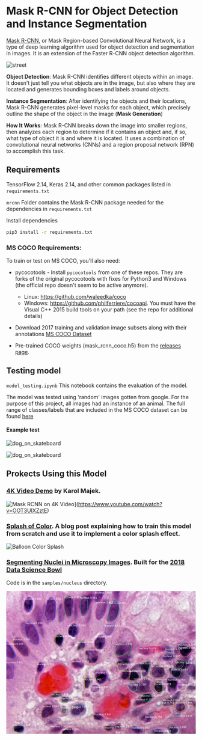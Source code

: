 # Mask R-CNN for Object Detection and Instance Segmentation
[Mask R-CNN](https://arxiv.org/abs/1703.06870), or Mask Region-based Convolutional Neural Network, is a type of deep learning algorithm used for object detection and segmentation in images. It is an extension of the Faster R-CNN object detection algorithm. 

![street](https://github.com/odumosuo/Computer_vision_python/assets/111093025/b9c9fe3b-ac33-44c4-a9a5-1c9728a7fead)


**Object Detection**: Mask R-CNN identifies different objects within an image. It doesn't just tell you what objects are in the image, but also where they are located and generates bounding boxes and labels around objects.

**Instance Segmentation**: After identifying the objects and their locations, Mask R-CNN generates pixel-level masks for each object, which precisely outline the shape of the object in the image (**Mask Generation**)

**How It Works**: Mask R-CNN breaks down the image into smaller regions, then analyzes each region to determine if it contains an object and, if so, what type of object it is and where it is located. It uses a combination of convolutional neural networks (CNNs) and a region proposal network (RPN) to accomplish this task.



## Requirements
TensorFlow 2.14, Keras 2.14, and other common packages listed in `requirements.txt`

`mrcnn` Folder contains the Mask R-CNN package needed for the dependencies in `requirements.txt`

Install dependencies
   ```bash
   pip3 install -r requirements.txt
   ```
### MS COCO Requirements:
To train or test on MS COCO, you'll also need:
* pycocotools - Install `pycocotools` from one of these repos. They are forks of the original pycocotools with fixes for Python3 and Windows (the official repo doesn't seem to be active anymore).

     * Linux: https://github.com/waleedka/coco
    * Windows: https://github.com/philferriere/cocoapi.
    You must have the Visual C++ 2015 build tools on your path (see the repo for additional details)
* Download 2017 training and validation image subsets along with their annotations [MS COCO Dataset](http://cocodataset.org/#home)
* Pre-trained COCO weights (mask_rcnn_coco.h5) from the [releases page](https://github.com/matterport/Mask_RCNN/releases).

## Testing model
`model_testing.ipynb` This notebook contains the evaluation of the model. 

The model was tested using 'random' images gotten from google. For the purpose of this project, all images had an instance of an animal. The full range of classes/labels that are included in the MS COCO dataset can be found [here](https://cocodataset.org/#explore)

#### Example test

![dog_on_skateboard](https://github.com/odumosuo/Computer_vision_python/assets/111093025/9b093b19-9702-43c8-b413-e4e6a3f2f0d7)

![dog_on_skateboard](https://github.com/odumosuo/Computer_vision_python/assets/111093025/42563f0c-41e0-4cfd-a389-136f33de11e6)

## Prokects Using this Model 

### [4K Video Demo](https://www.youtube.com/watch?v=OOT3UIXZztE) by Karol Majek.
![Mask RCNN on 4K Video](assets/4k_video.gif)](https://www.youtube.com/watch?v=OOT3UIXZztE)

### [Splash of Color](https://engineering.matterport.com/splash-of-color-instance-segmentation-with-mask-r-cnn-and-tensorflow-7c761e238b46). A blog post explaining how to train this model from scratch and use it to implement a color splash effect.
![Balloon Color Splash](assets/balloon_color_splash.gif)

### [Segmenting Nuclei in Microscopy Images](samples/nucleus). Built for the [2018 Data Science Bowl](https://www.kaggle.com/c/data-science-bowl-2018)
Code is in the `samples/nucleus` directory.

![Nucleus Segmentation](assets/nucleus_segmentation.png)
